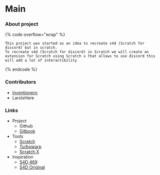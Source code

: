 # Main

### About project

{% code overflow="wrap" %}
```
This project was started as an idea to recreate s4d (Scratch for discord) but in scratch.
To recreate s4d (Scratch for discord) in Scratch we will create an extension for Scratch using Scratch x that allows to use discord this will add a lot of interactibility
```
{% endcode %}

### Contributors

* [Inventionpro](https://app.gitbook.com/u/BmRnt6GCntTcvySSv6zwEAqJdop1)
* LarsIsHere

### Links

* Project
  * Github
  * [Gitbook](https://inventionpro-team.gitbook.io/d4s/)
* Tools
  * [Scratch](https://scratch.mit.edu)
  * [Turbowarp](https://turbowarp.org)
  * [Scratch X](https://scratchx.org/)
* Inspiration
  * [S4D 469](https://github.com/scratch-for-discord)
  * [S4D Original](https://github.com/Androz2091/scratch-for-discord)
